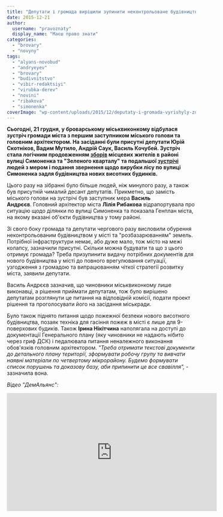 ```yaml
---
title: "Депутати і громада вирішили зупинити неконтрольоване будівництво у Броварах - ВІДЕО"
date: 2015-12-21
author: 
  username: "pravoznaty"
  display_name: "Маєш право знати"
categories: 
  - "brovary"
  - "novyny"
tags: 
  - "alyans-novobud"
  - "andryeyev"
  - "brovary"
  - "budivnitstvo"
  - "vibir-redaktsiyi"
  - "virubka-derev"
  - "novini"
  - "ribakova"
  - "simonenka"
coverImage: "wp-content/uploads/2015/12/deputaty-i-gromada-vyrishyly-zup.jpg"
---
```


**Сьогодні, 21 грудня, у броварському міськвиконкому відбулася зустріч громади міста з першим заступником міського голови та головним архітектором. На засіданні були присутні депутати Юрій Скотніков, Вадим Мутило, Андрій Саук, Василь Кочубей. Зустріч стала логічним продовженням [зборів](https://mpz.brovary.org/49464-2/) місцевих жителів в районі вулиці Симоненка та "Зеленого кварталу" та подальшої [зустрічі](https://mpz.brovary.org/49512-2/) людей з мером і подання звернення щодо вирубки лісу по вулиці Симоненка задля будівництва нових висотних будинків.**

Цього разу на зібранні було більше людей, ніж минулого разу, а також був присутній чималий десант депутатів. Прикметно, що замість міського голови на зустрічі був заступник мера **Василь Андрєєв**. Головний архітектор міста **Лілія Рибакова** відрапортувала про ситуацію щодо ділянки по вулиці Симоненка та показала Генплан міста, на якому вказані об'єкти будівництва у тому районі.

Зі свого боку громада та депутати чергового разу висловили обурення неконтрольованим будівництвом у місті та "розбазарюванням" земель. Потрібної інфраструктури немає, або дуже мало, тож місто на межі колапсу, зазначили присутні. Скільки можна будувати та що з цього отримує громада? Треба призупинити видачу потрібних документів для нового будівництва у місті до повного врегулювання ситуації, узгодження з громадою та випрацюванням чіткої стратегії розвитку міста, заявили депутати.

Василь Андрєєв зазначив, що чиновники міськвиконкому лише виконавці, а рішення приймати депутатам, тож було вирішено депутатам розглянути це питання на відповідній комісії, подати проект рішення та проголосувати його на засідання міськради.

Було також піднято питання щодо пожежної безпеки нового висотного будівництва, позаяк техніка для гасіння пожеж в місті є лише для 9-поверхових будиків. Також **Ірина Нікітчина** наполягала на доступі до документації Генерального плану (яку чиновники не надають нібито через гриф ДСК) і педалювала питання неналежного виконання обов'язків головним архітектором. _"Треба отримати текстові документи до детального плану території, зформувати робочу групу та вивчати наявні матеріали по четвертому мікрорайону. Будемо формувати список порушень та доказову базу, аби припинити це все свавілля",_ - зазначила вона.

_Відео "ДемАльянс":_

<iframe src="https://www.youtube.com/embed/GpUqVnF5s-o" width="560" height="315" frameborder="0" allowfullscreen="allowfullscreen"></iframe>
